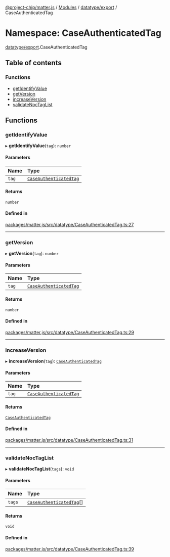 [@project-chip/matter.js](../README.md) / [Modules](../modules.md) / [datatype/export](datatype_export.md) / CaseAuthenticatedTag

# Namespace: CaseAuthenticatedTag

[datatype/export](datatype_export.md).CaseAuthenticatedTag

## Table of contents

### Functions

- [getIdentifyValue](datatype_export.CaseAuthenticatedTag.md#getidentifyvalue)
- [getVersion](datatype_export.CaseAuthenticatedTag.md#getversion)
- [increaseVersion](datatype_export.CaseAuthenticatedTag.md#increaseversion)
- [validateNocTagList](datatype_export.CaseAuthenticatedTag.md#validatenoctaglist)

## Functions

### getIdentifyValue

▸ **getIdentifyValue**(`tag`): `number`

#### Parameters

| Name | Type |
| :------ | :------ |
| `tag` | [`CaseAuthenticatedTag`](datatype_export.md#caseauthenticatedtag) |

#### Returns

`number`

#### Defined in

[packages/matter.js/src/datatype/CaseAuthenticatedTag.ts:27](https://github.com/project-chip/matter.js/blob/6d3b6a5d957d88a9231d6ecab4bb41f8133112be/packages/matter.js/src/datatype/CaseAuthenticatedTag.ts#L27)

___

### getVersion

▸ **getVersion**(`tag`): `number`

#### Parameters

| Name | Type |
| :------ | :------ |
| `tag` | [`CaseAuthenticatedTag`](datatype_export.md#caseauthenticatedtag) |

#### Returns

`number`

#### Defined in

[packages/matter.js/src/datatype/CaseAuthenticatedTag.ts:29](https://github.com/project-chip/matter.js/blob/6d3b6a5d957d88a9231d6ecab4bb41f8133112be/packages/matter.js/src/datatype/CaseAuthenticatedTag.ts#L29)

___

### increaseVersion

▸ **increaseVersion**(`tag`): [`CaseAuthenticatedTag`](datatype_export.md#caseauthenticatedtag)

#### Parameters

| Name | Type |
| :------ | :------ |
| `tag` | [`CaseAuthenticatedTag`](datatype_export.md#caseauthenticatedtag) |

#### Returns

[`CaseAuthenticatedTag`](datatype_export.md#caseauthenticatedtag)

#### Defined in

[packages/matter.js/src/datatype/CaseAuthenticatedTag.ts:31](https://github.com/project-chip/matter.js/blob/6d3b6a5d957d88a9231d6ecab4bb41f8133112be/packages/matter.js/src/datatype/CaseAuthenticatedTag.ts#L31)

___

### validateNocTagList

▸ **validateNocTagList**(`tags`): `void`

#### Parameters

| Name | Type |
| :------ | :------ |
| `tags` | [`CaseAuthenticatedTag`](datatype_export.md#caseauthenticatedtag)[] |

#### Returns

`void`

#### Defined in

[packages/matter.js/src/datatype/CaseAuthenticatedTag.ts:39](https://github.com/project-chip/matter.js/blob/6d3b6a5d957d88a9231d6ecab4bb41f8133112be/packages/matter.js/src/datatype/CaseAuthenticatedTag.ts#L39)
